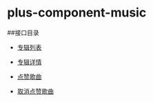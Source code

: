 # plus-component-music

##接口目录

- [专辑列表](/documents/专辑列表.md)

- [专辑详情](/documents/专辑详情.md)

- [点赞歌曲](/documents/点赞歌曲.md)

- [取消点赞歌曲](/documents/取消点赞歌曲.md)